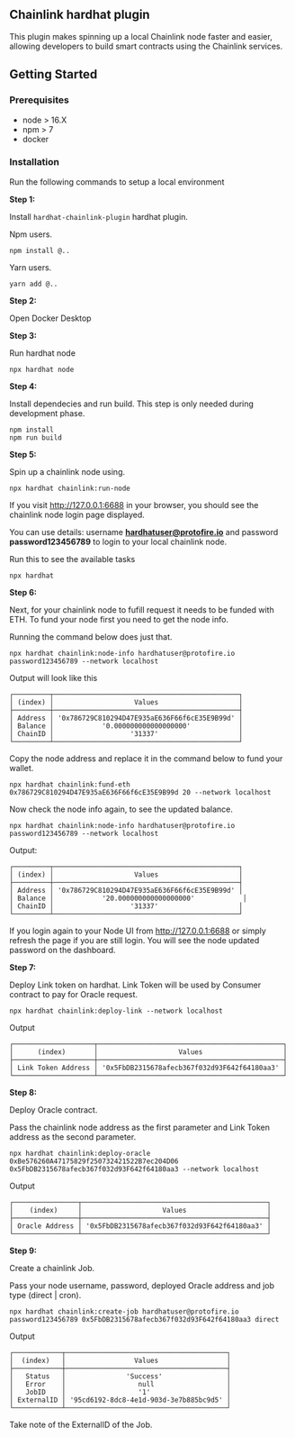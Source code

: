 ## Chainlink hardhat plugin

This plugin makes spinning up a local Chainlink node faster and easier, allowing developers to build smart contracts using the Chainlink services.

## Getting Started

### Prerequisites

- node > 16.X
- npm > 7
- docker

### Installation

Run the following commands to setup a local environment

**Step 1:**

Install `hardhat-chainlink-plugin` hardhat plugin.

Npm users.

```console
npm install @..
```

Yarn users.

```console
yarn add @..
```

**Step 2:**

Open Docker Desktop

**Step 3:**

Run hardhat node

```console
npx hardhat node
```

**Step 4:**

Install dependecies and run build. This step is only needed during development phase.

```console
npm install
npm run build
```

**Step 5:**

Spin up a chainlink node using.

```console
npx hardhat chainlink:run-node
```

If you visit http://127.0.0.1:6688 in your browser, you should see the chainlink node login page displayed.

You can use details: username **hardhatuser@protofire.io** and password **password123456789** to login to your local chainlink node.

Run this to see the available tasks

```console
npx hardhat
```

**Step 6:**

Next, for your chainlink node to fufill request it needs to be funded with ETH. To fund your node first you need to get the node info.

Running the command below does just that.

```console
npx hardhat chainlink:node-info hardhatuser@protofire.io password123456789 --network localhost
```

Output will look like this

```console
┌─────────┬──────────────────────────────────────────────┐
│ (index) │                    Values                    │
├─────────┼──────────────────────────────────────────────┤
│ Address │ '0x786729C810294D47E935aE636F66f6cE35E9B99d' │
│ Balance │            '0.000000000000000000'            │
│ ChainID │                   '31337'                    │
└─────────┴──────────────────────────────────────────────┘
```

Copy the node address and replace it in the command below to fund your wallet.

```console
npx hardhat chainlink:fund-eth 0x786729C810294D47E935aE636F66f6cE35E9B99d 20 --network localhost
```

Now check the node info again, to see the updated balance.

```console
npx hardhat chainlink:node-info hardhatuser@protofire.io password123456789 --network localhost
```

Output:

```console
┌─────────┬──────────────────────────────────────────────┐
│ (index) │                    Values                    │
├─────────┼──────────────────────────────────────────────┤
│ Address │ '0x786729C810294D47E935aE636F66f6cE35E9B99d' │
│ Balance │            '20.000000000000000000'            │
│ ChainID │                   '31337'                    │
└─────────┴──────────────────────────────────────────────┘
```

If you login again to your Node UI from http://127.0.0.1:6688 or simply refresh the page if you are still login. You will see the node updated password on the dashboard.

**Step 7:**

Deploy Link token on hardhat. Link Token will be used by Consumer contract to pay for Oracle request.

```console
npx hardhat chainlink:deploy-link --network localhost
```

Output

```console
┌────────────────────┬──────────────────────────────────────────────┐
│      (index)       │                    Values                    │
├────────────────────┼──────────────────────────────────────────────┤
│ Link Token Address │ '0x5FbDB2315678afecb367f032d93F642f64180aa3' │
└────────────────────┴──────────────────────────────────────────────┘
```

**Step 8:**

Deploy Oracle contract.

Pass the chainlink node address as the first parameter and Link Token address as the second parameter.

```console
npx hardhat chainlink:deploy-oracle 0xBe576260A47175829f250732421522B7ec204D06 0x5FbDB2315678afecb367f032d93F642f64180aa3 --network localhost
```

Output

```console
┌────────────────┬──────────────────────────────────────────────┐
│    (index)     │                    Values                    │
├────────────────┼──────────────────────────────────────────────┤
│ Oracle Address │ '0x5FbDB2315678afecb367f032d93F642f64180aa3' │
└────────────────┴──────────────────────────────────────────────┘
```

**Step 9:**

Create a chainlink Job.

Pass your node username, password, deployed Oracle address and job type (direct | cron).

```console
npx hardhat chainlink:create-job hardhatuser@protofire.io password123456789 0x5FbDB2315678afecb367f032d93F642f64180aa3 direct
```

Output

```console
┌────────────┬────────────────────────────────────────┐
│  (index)   │                 Values                 │
├────────────┼────────────────────────────────────────┤
│   Status   │               'Success'                │
│   Error    │                  null                  │
│   JobID    │                  '1'                   │
│ ExternalID │ '95cd6192-8dc8-4e1d-903d-3e7b885bc9d5' │
└────────────┴────────────────────────────────────────┘
```

Take note of the ExternalID of the Job.
